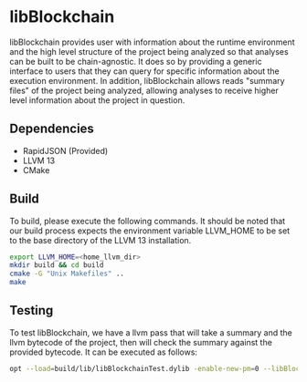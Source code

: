 # libBlockchain
libBlockchain provides user with information about the runtime environment and the high level structure of the project
being analyzed so that analyses can be built to be chain-agnostic. It does so by providing a generic interface to users
that they can query for specific information about the execution environment. In addition, libBlockchain allows reads
"summary files" of the project being analyzed, allowing analyses to receive higher level information about the project
in question.

## Dependencies
 * RapidJSON (Provided)
 * LLVM 13
 * CMake

## Build
To build, please execute the following commands. It should be noted that our build process expects the environment
variable LLVM_HOME to be set to the base directory of the LLVM 13 installation. 

```bash
export LLVM_HOME=<home_llvm_dir>
mkdir build && cd build
cmake -G "Unix Makefiles" ..
make
```

## Testing
To test libBlockchain, we have a llvm pass that will take a summary and the llvm bytecode of the project, then will
check the summary against the provided bytecode. It can be executed as follows:

```bash
opt --load=build/lib/libBlockchainTest.dylib -enable-new-pm=0 --libBlockchain-test --summary=<summary> <llvm bytecode> -o /dev/null
```
